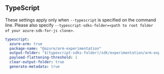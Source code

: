 ## TypeScript

These settings apply only when `--typescript` is specified on the command line.
Please also specify `--typescript-sdks-folder=<path to root folder of your azure-sdk-for-js clone>`.

``` yaml $(typescript)
typescript:
  azure-arm: true
  package-name: "@azure/arm-experimentation"
  output-folder: "$(typescript-sdks-folder)/sdk/experimentation/arm-experimentation"
  payload-flattening-threshold: 1
  clear-output-folder: true
  generate-metadata: true
```